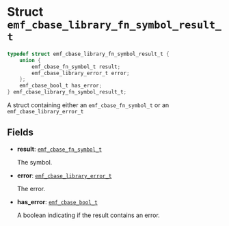 # Struct `emf_cbase_library_fn_symbol_result_t`

```c
typedef struct emf_cbase_library_fn_symbol_result_t {
    union {
        emf_cbase_fn_symbol_t result;
        emf_cbase_library_error_t error;
    };
    emf_cbase_bool_t has_error;
} emf_cbase_library_fn_symbol_result_t;
```

A struct containing either an `emf_cbase_fn_symbol_t` or an `emf_cbase_library_error_t`

## Fields

- **result**: [`emf_cbase_fn_symbol_t`](./struct.emf_cbase_fn_symbol_t.md)

    The symbol.

- **error**: [`emf_cbase_library_error_t`](./enum.emf_cbase_library_error_t.md)

    The error.

- **has_error**: [`emf_cbase_bool_t`](./enum.emf_cbase_bool_t.md)

    A boolean indicating if the result contains an error.
